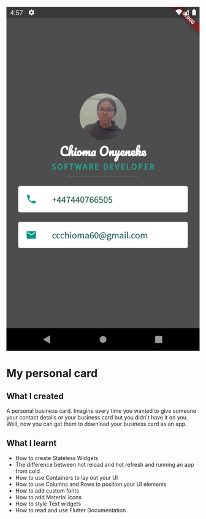 ![App Banner](./images/my_business_card.png)

# My personal card


## What I created

A personal business card. Imagine every time you wanted to give someone your contact details or your business card but you didn't have it on you. Well, now you can get them to download your business card as an app.

## What I learnt

* How to create Stateless Widgets
* The difference between hot reload and hot refresh and running an app from cold
* How to use Containers to lay out your UI
* How to use Columns and Rows to position your UI elements
* How to add custom fonts
* How to add Material icons
* How to style Text widgets
* How to read and use Flutter Documentation


   

